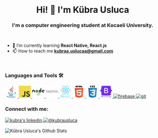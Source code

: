 <div>
<br />

<h1 align="center">Hi! 👋  I'm Kübra Usluca</h1>
<h3 align="center">I'm a computer engineering student at Kocaeli University.</h3>

<br />

- 🌱 I’m currently learning **React Native, React.js**
- 📫 How to reach me **kubraa.uslucaa@gmail.com**

<br />

<h3 align="left">Languages and Tools 🛠</h3>  

<p align="left"> 
  <a href="https://www.java.com" target="_blank"> 
    <img src="https://raw.githubusercontent.com/devicons/devicon/master/icons/java/java-original.svg" alt="java" width="40" height="40"/> 
  </a> 
  <a href="https://www.javascript.com" target="_blank"> 
    <img src="https://raw.githubusercontent.com/devicons/devicon/master/icons/javascript/javascript-original.svg" alt="javascript" width="40" height="40"/> 
  </a> 
  <a href="https://nodejs.org" target="_blank"> 
    <img src="https://raw.githubusercontent.com/devicons/devicon/master/icons/nodejs/nodejs-original-wordmark.svg" alt="nodejs" width="40" height="40"/> 
  </a> 
  <a href="https://expressjs.com" target="_blank"> 
    <img src="https://raw.githubusercontent.com/devicons/devicon/master/icons/express/express-original-wordmark.svg" alt="express" width="40" height="40"/> 
  </a> 
  <a href="https://reactjs.org/" target="_blank"> 
    <img src="https://raw.githubusercontent.com/devicons/devicon/master/icons/react/react-original-wordmark.svg" alt="react" width="40" height="40"/> 
  </a> 
  <a href="https://www.w3.org/html/" target="_blank"> 
    <img src="https://raw.githubusercontent.com/devicons/devicon/master/icons/html5/html5-original-wordmark.svg" alt="html5" width="40" height="40"/> 
  </a> 
  <a href="https://www.w3schools.com/css/" target="_blank"> 
    <img src="https://raw.githubusercontent.com/devicons/devicon/master/icons/css3/css3-original-wordmark.svg" alt="css3" width="40" height="40"/> 
  </a>
  <a href="https://getbootstrap.com" target="_blank"> 
    <img src="https://raw.githubusercontent.com/devicons/devicon/master/icons/bootstrap/bootstrap-plain-wordmark.svg" alt="bootstrap" width="40" height="40"/> 
  </a>
  <a href="https://firebase.google.com/" target="_blank"> 
    <img src="https://www.vectorlogo.zone/logos/firebase/firebase-icon.svg" alt="firebase" width="40" height="40"/> 
  </a> 
  <a href="https://git-scm.com/" target="_blank"> 
    <img src="https://www.vectorlogo.zone/logos/git-scm/git-scm-icon.svg" alt="git" width="40" height="40"/> 
  </a> 
</p>

<h3 align="left">Connect with me:</h3>
<div align="left">
  <a href="https://www.linkedin.com/in/k%C3%BCbra-usluca-480498194/" target="blank">
    <img align="center" src="https://cdn.jsdelivr.net/npm/simple-icons@3.0.1/icons/linkedin.svg" alt="kubra's linkedin" height="30" width="40" />
  </a>
  <a href="https://kubrausluca.medium.com/" target="blank">
    <img align="center" src="https://cdn.jsdelivr.net/npm/simple-icons@3.0.1/icons/medium.svg" alt="@kubrausluca" height="30" width="40" />
  </a>
</div>

<br />

<img align="left" alt="Kübra Usluca's Github Stats" src="https://github-readme-stats.vercel.app/api?username=kubrausluca&show_icons=true&hide_border=true&theme=radical" />

</div>
